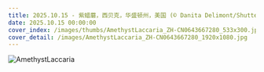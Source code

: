 ```yaml
---
title: 2025.10.15 - 紫蜡蘑，西贝克，华盛顿州，美国 (© Danita Delimont/Shutterstock)
date: 2025.10.15 00:00:00
cover_index: /images/thumbs/AmethystLaccaria_ZH-CN0643667280_533x300.jpg
cover_detail: /images/AmethystLaccaria_ZH-CN0643667280_1920x1080.jpg
---
```


![AmethystLaccaria](/images/AmethystLaccaria_ZH-CN0643667280_1920x1080.jpg)
